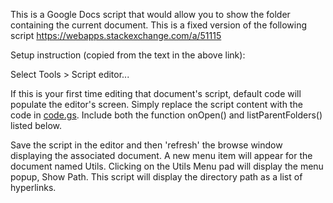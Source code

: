 This is a Google Docs script that would allow you to show the folder containing the current document. This is a fixed version of the following script https://webapps.stackexchange.com/a/51115

Setup instruction (copied from the text in the above link): 

Select Tools > Script editor...

If this is your first time editing that document's script, default code will populate the editor's screen. Simply replace the script content with the code in [code.gs](code.gs). Include both the function onOpen() and listParentFolders() listed below.

Save the script in the editor and then 'refresh' the browse window displaying the associated document. A new menu item will appear for the document named Utils. Clicking on the Utils Menu pad will display the menu popup, Show Path. This script will display the directory path as a list of hyperlinks.
